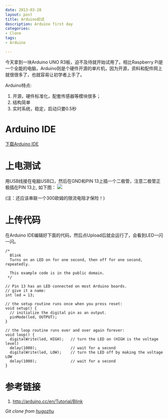 ```yaml
---
date: 2013-03-28
layout: post
title: Arduino初试
description: Arduino first day
categories:
- Clone
tags:
- Arduino

---
```


今天拿到一块Arduino UNO R3板，迫不及待就开始试用了。相比Raspberry Pi是一个全能的电脑，Arduino则是个硬件开源的单片机，因为开源，资料和配件网上就很很多了，也就容易让初学者上手了。

Arduino特点:

1. 开源，硬件标准化，配套传感器等模块很多；
2. 结构简单
3. 实时系统，稳定，启动只要0.5秒

# Arduino IDE
[下载Arduino IDE](http://arduino.cc/en/Main/Software)


# 上电测试
用USB线接在电脑USB口，然后在GND和PIN 13上插一个二极管，注意二极管正极插在PIN 13上, 如下图：
<img src="http://ww1.sinaimg.cn/bmiddle/6bc40342jw1e35tmsg0tjj.jpg"/>

(注：还应该串联一个300欧姆的限流电阻才保险！)

# 上传代码
在Arduino IDE编辑好下面的代码，然后点Upload后就会运行了，会看到LED一闪一闪。

```
/*
  Blink
  Turns on an LED on for one second, then off for one second, repeatedly.
 
  This example code is in the public domain.
 */
 
// Pin 13 has an LED connected on most Arduino boards.
// give it a name:
int led = 13;

// the setup routine runs once when you press reset:
void setup() {                
  // initialize the digital pin as an output.
  pinMode(led, OUTPUT);     
}

// the loop routine runs over and over again forever:
void loop() {
  digitalWrite(led, HIGH);   // turn the LED on (HIGH is the voltage level)
  delay(1000);               // wait for a second
  digitalWrite(led, LOW);    // turn the LED off by making the voltage LOW
  delay(1000);               // wait for a second
}
```

# 参考链接

1. http://arduino.cc/en/Tutorial/Blink

*Git clone from [hugozhu](https://github.com/hugozhu/blog "hugozhu's github")*
